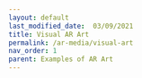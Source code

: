 ```yaml
---
layout: default
last_modified_date:  03/09/2021
title: Visual AR Art
permalink: /ar-media/visual-art
nav_order: 1
parent: Examples of AR Art
---
```


